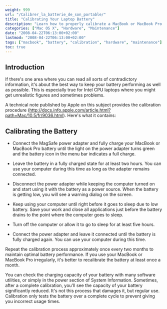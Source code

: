 ```yaml
---
weight: 999
url: "/Calibrer_la_batterie_de_son_portable/"
title: "Calibrating Your Laptop Battery"
description: "Learn how to properly calibrate a MacBook or MacBook Pro battery to maintain optimal performance and accurate battery life indicators."
categories: ["Mac OS X", "Hardware", "Maintenance"]
date: "2008-04-22T06:13:00+02:00"
lastmod: "2008-04-22T06:13:00+02:00"
tags: ["macbook", "battery", "calibration", "hardware", "maintenance"]
toc: true
---
```


## Introduction

If there's one area where you can read all sorts of contradictory information, it's about the best way to keep your battery performing as well as possible. This is especially true for Intel CPU laptops where you might get unrealistic figures and sometimes problems.

A technical note published by Apple on this subject provides the calibration procedure (http://docs.info.apple.com/article.html?path=Mac/10.5/fr/9036.html). Here's what it contains:

## Calibrating the Battery

* Connect the MagSafe power adapter and fully charge your MacBook or MacBook Pro battery until the light on the power adapter turns green and the battery icon in the menu bar indicates a full charge.

* Leave the battery in a fully charged state for at least two hours. You can use your computer during this time as long as the adapter remains connected.

* Disconnect the power adapter while keeping the computer turned on and start using it with the battery as a power source. When the battery is getting low, you will see a warning dialog on the screen.

* Keep using your computer until right before it goes to sleep due to low battery. Save your work and close all applications just before the battery drains to the point where the computer goes to sleep.

* Turn off the computer or allow it to go to sleep for at least five hours.

* Connect the power adapter and leave it connected until the battery is fully charged again. You can use your computer during this time.

Repeat the calibration process approximately once every two months to maintain optimal battery performance. If you use your MacBook or MacBook Pro irregularly, it's better to recalibrate the battery at least once a month.

You can check the charging capacity of your battery with many software utilities, or simply in the power section of System Information. Sometimes, after a complete calibration, you'll see the capacity of your battery significantly reduced. It's not this process that damages it, but regular use. Calibration only tests the battery over a complete cycle to prevent giving you incorrect usage times.
